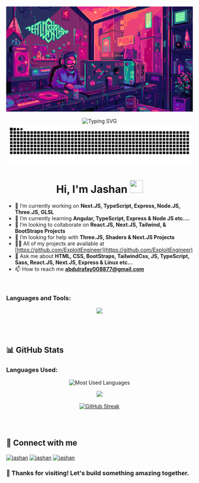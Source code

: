 <p align="center">
  <img src="src/banner.gif" alt="cover_img"/>
</p>

<div align="center">
  <img src="https://readme-typing-svg.demolab.com?font=Fira+Code&weight=600&size=22&pause=1000&color=2C9ECF&center=true&vCenter=true&random=false&width=435&lines=Full+Stack+Developer;Creative+Problem+Solver;Open+Source+Enthusiast;Building+Digital+Experiences" alt="Typing SVG" />
  

  <!-- Snake animation -->
  <picture>
    <source media="(prefers-color-scheme: dark)" srcset="https://raw.githubusercontent.com/mostpalon3/mostpalon3/output/github-contribution-grid-snake-dark.svg#gh-dark-mode-only">
    <source media="(prefers-color-scheme: light)" srcset="https://raw.githubusercontent.com/mostpalon3/mostpalon3/output/github-contribution-grid-snake.svg#gh-light-mode-only">
    <img alt="github-snake" src="https://raw.githubusercontent.com/mostpalon3/mostpalon3/output/github-contribution-grid-snake.svg">
  </picture>
</div>

<h1 align="center">
  Hi, I'm Jashan
  <img src="https://raw.githubusercontent.com/nixin72/nixin72/master/wave.gif" width="35px" height="35px">
</h1>


- 🔭 I’m currently working on **Next.JS, TypeScript, Express, Node.JS, Three.JS, GLSL**
- 🌱 I’m currently learning **Angular, TypeScript, Express & Node JS etc....**
- 👯 I’m looking to collaborate on **React.JS, Next.JS, Tailwind, & BootStraps Projects**
- 🤝 I’m looking for help with **Three.JS, Shaders & Next.JS Projects**
- 👨‍💻 All of my projects are available at [https://github.com/ExploitEngineer](https://github.com/ExploitEngineer)
- 💬 Ask me about **HTML, CSS, BootStraps, TailwindCss, JS, TypeScript, Sass, React.JS, Next.JS, Express & Linux etc...**
- 📫 How to reach me **abdulrafay008877@gmail.com**
<br>
  
<h3 align="left">Languages and Tools:</h3>
<div style="text-align: center;">
  <a href="https://skillicons.dev">
    <img src="https://skillicons.dev/icons?i=linux,bash,bootstrap,py,fastapi,c,cpp,css,figma,git,postman,html,js,neovim,pnpm,npm,bun,nodejs,react,express,mongodb,nextjs,sass,tailwind,firebase,mysql,threejs,ts,vim,ps,ae,matlab,anaconda" />
  </a>
</div>

<br/>
<br/>
<br/>

## 📊 GitHub Stats

<h3 align="left">Languages Used:</h3>
<div align="center">
    
![Most Used Languages](https://github-readme-stats.vercel.app/api/top-langs/?username=ogjash&theme=shadow_blue&title_color=00abf0&bg_color=00000000&text_color=DEDEDE&hide_border=false&include_all_commits=true&count_private=true&layout=compact&langs_count=10&custom_title=Most%20Used%20Languages)


</div>

<div align="center">
    <p>
    <img src="https://github-readme-stats.vercel.app/api?username=ogjash&rank_icon=github&&theme=shadow_blue&hide_border=false&title_color=00abf0&bg_color=00000000&text_color=DEDEDE&custom_title=GitHub⠀Stats&show_icons=true"/>     
    </p>
</div>

<div align="center">
    
[![GitHub Streak](https://streak-stats.demolab.com?user=ogjash&theme=shadow_blue&hide_border=false&ring=00abf0&fire=00abf0&currStreakLabel=00abf0&sideNums=00abf0&sideLabels=00abf0&dates=DEDEDE&stroke=00abf0&bg_color=00000000&text_color=DEDEDE)](https://streak-stats.demolab.com/?user=ogjash)
</div>
<br>


<br>


## 🤝 Connect with me 
<p align="left">
  <a href="https://www.linkedin.com/in/ijashan/" target="_blank"><img align="center" src="https://raw.githubusercontent.com/rahuldkjain/github-profile-readme-generator/master/src/images/icons/Social/linked-in-alt.svg" alt="jashan" height="30" width="40"/></a>
  <a href="https://www.instagram.com/thejashanpreetsingh/" target="_blank"><img align="center" src="https://raw.githubusercontent.com/rahuldkjain/github-profile-readme-generator/master/src/images/icons/Social/instagram.svg" alt="jashan" height="30" width="40"/></a>
  <a href="mailto:jashanpreet.singh.1004@gmail.com" target="_blank"><img align="center" src="https://mailmeteor.com/logos/assets/PNG/Gmail_Logo_256px.png" alt="jashan" height="29" width="35"/></a>
</p>

  
  <h3>💖 Thanks for visiting! Let's build something amazing together.</h3>
</div>

